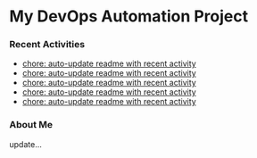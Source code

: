 # My DevOps Automation Project

### Recent Activities
<!-- activity:START -->
- [chore: auto-update readme with recent activity](https://github.com/kaigiii/mybowling-app/commit/ce924cc21ea60e6c46e624379efc5015dbaedea5)
- [chore: auto-update readme with recent activity](https://github.com/kaigiii/mybowling-app/commit/8877c9cc6623523c7c2b63785acc5c18c3fa68b1)
- [chore: auto-update readme with recent activity](https://github.com/kaigiii/mybowling-app/commit/44d0a21fad5f61302601eeda068651b7a621123d)
- [chore: auto-update readme with recent activity](https://github.com/kaigiii/mybowling-app/commit/641e5d22f14769b57c40baefeb255bbd4c422ef7)
- [chore: auto-update readme with recent activity](https://github.com/kaigiii/mybowling-app/commit/b5dbd8fadad13cb5b19ccafad7523f8730de0c93)
<!-- activity:END -->

### About Me
<!-- MYLINKS:START -->
<!-- MYLINKS:END -->

update...
